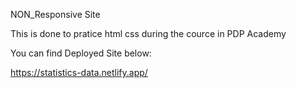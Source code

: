 NON_Responsive Site

This is done to pratice html css during the cource in PDP Academy

You can find Deployed Site below:

https://statistics-data.netlify.app/
